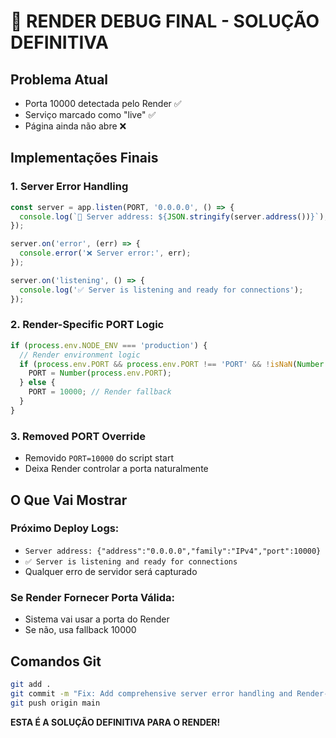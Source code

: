 # 🚀 RENDER DEBUG FINAL - SOLUÇÃO DEFINITIVA

## Problema Atual
- Porta 10000 detectada pelo Render ✅
- Serviço marcado como "live" ✅  
- Página ainda não abre ❌

## Implementações Finais

### 1. Server Error Handling
```javascript
const server = app.listen(PORT, '0.0.0.0', () => {
  console.log(`🔗 Server address: ${JSON.stringify(server.address())}`);
});

server.on('error', (err) => {
  console.error('❌ Server error:', err);
});

server.on('listening', () => {
  console.log('✅ Server is listening and ready for connections');
});
```

### 2. Render-Specific PORT Logic
```javascript
if (process.env.NODE_ENV === 'production') {
  // Render environment logic
  if (process.env.PORT && process.env.PORT !== 'PORT' && !isNaN(Number(process.env.PORT))) {
    PORT = Number(process.env.PORT);
  } else {
    PORT = 10000; // Render fallback
  }
}
```

### 3. Removed PORT Override
- Removido `PORT=10000` do script start
- Deixa Render controlar a porta naturalmente

## O Que Vai Mostrar

### Próximo Deploy Logs:
- `Server address: {"address":"0.0.0.0","family":"IPv4","port":10000}`
- `✅ Server is listening and ready for connections`
- Qualquer erro de servidor será capturado

### Se Render Fornecer Porta Válida:
- Sistema vai usar a porta do Render
- Se não, usa fallback 10000

## Comandos Git
```bash
git add .
git commit -m "Fix: Add comprehensive server error handling and Render-specific port logic"
git push origin main
```

**ESTA É A SOLUÇÃO DEFINITIVA PARA O RENDER!**